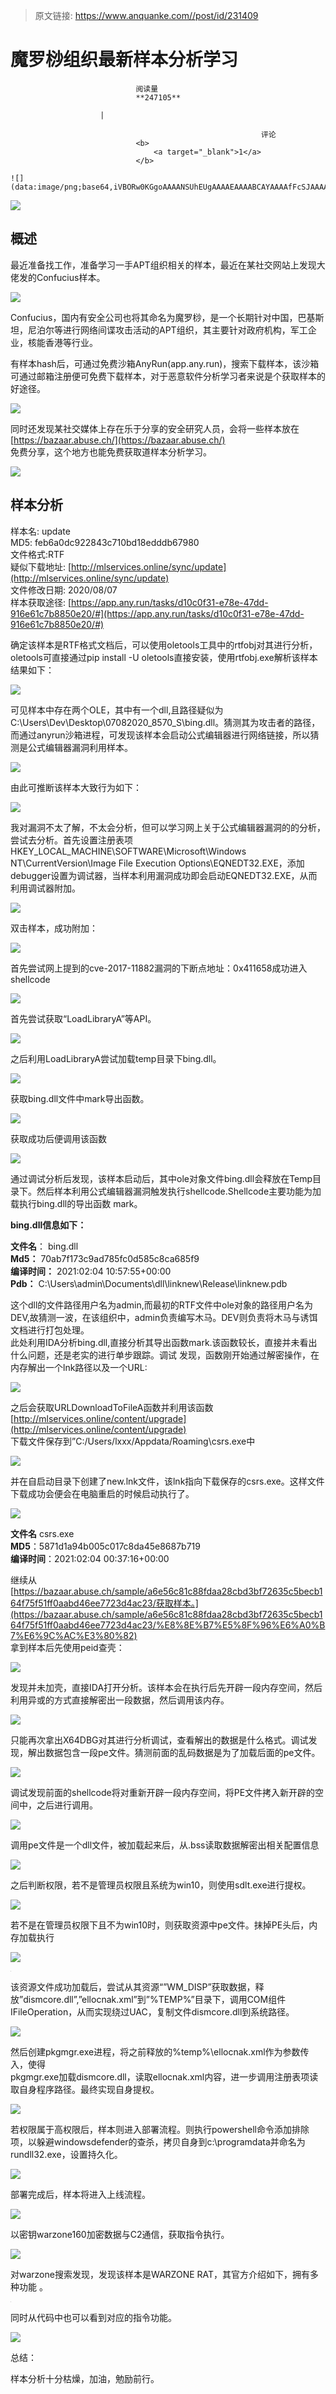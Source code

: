 > 原文链接: https://www.anquanke.com//post/id/231409 


# 魔罗桫组织最新样本分析学习


                                阅读量   
                                **247105**
                            
                        |
                        
                                                            评论
                                <b>
                                    <a target="_blank">1</a>
                                </b>
                                                                                                                                    ![](data:image/png;base64,iVBORw0KGgoAAAANSUhEUgAAAAEAAAABCAYAAAAfFcSJAAAAAXNSR0IArs4c6QAAAARnQU1BAACxjwv8YQUAAAAJcEhZcwAADsQAAA7EAZUrDhsAAAANSURBVBhXYzh8+PB/AAffA0nNPuCLAAAAAElFTkSuQmCC)
                                                                                            



[![](https://p1.ssl.qhimg.com/t0169bac72611fc1ee3.jpg)](https://p1.ssl.qhimg.com/t0169bac72611fc1ee3.jpg)



## 概述

最近准备找工作，准备学习一手APT组织相关的样本，最近在某社交网站上发现大佬发的Confucius样本。

[![](https://p5.ssl.qhimg.com/t01aaf36b263df56779.png)](https://p5.ssl.qhimg.com/t01aaf36b263df56779.png)

Confucius，国内有安全公司也将其命名为魔罗桫，是一个长期针对中国，巴基斯坦，尼泊尔等进行网络间谍攻击活动的APT组织，其主要针对政府机构，军工企业，核能香港等行业。

有样本hash后，可通过免费沙箱AnyRun(app.any.run)，搜索下载样本，该沙箱可通过邮箱注册便可免费下载样本，对于恶意软件分析学习者来说是个获取样本的好途径。

[![](https://p1.ssl.qhimg.com/t01f8af537e71e74688.png)](https://p1.ssl.qhimg.com/t01f8af537e71e74688.png)

同时还发现某社交媒体上存在乐于分享的安全研究人员，会将一些样本放在[https://bazaar.abuse.ch/](https://bazaar.abuse.ch/)<br>
免费分享，这个地方也能免费获取道样本分析学习。

[![](https://p5.ssl.qhimg.com/t012c61033de846daee.png)](https://p5.ssl.qhimg.com/t012c61033de846daee.png)



## 样本分析

样本名: update<br>
MD5: feb6a0dc922843c710bd18edddb67980<br>
文件格式:RTF<br>
疑似下载地址: [http://mlservices.online/sync/update](http://mlservices.online/sync/update)<br>
文件修改日期: 2020/08/07<br>
样本获取途径: [https://app.any.run/tasks/d10c0f31-e78e-47dd-916e61c7b8850e20/#](https://app.any.run/tasks/d10c0f31-e78e-47dd-916e61c7b8850e20/#)

确定该样本是RTF格式文档后，可以使用oletools工具中的rtfobj对其进行分析，oletools可直接通过pip install -U oletools直接安装，使用rtfobj.exe解析该样本结果如下：

[![](https://p1.ssl.qhimg.com/t019314b77ea4acccb5.png)](https://p1.ssl.qhimg.com/t019314b77ea4acccb5.png)

可见样本中存在两个OLE，其中有一个dll,且路径疑似为C:\Users\Dev\Desktop\07082020_8570_S\bing.dll。猜测其为攻击者的路径，而通过anyrun沙箱进程，可发现该样本会启动公式编辑器进行网络链接，所以猜测是公式编辑器漏洞利用样本。

[![](https://p2.ssl.qhimg.com/t0157cf3a5f5413796b.png)](https://p2.ssl.qhimg.com/t0157cf3a5f5413796b.png)

由此可推断该样本大致行为如下：

[![](https://p4.ssl.qhimg.com/t0104c7c0b160bb2c59.png)](https://p4.ssl.qhimg.com/t0104c7c0b160bb2c59.png)

我对漏洞不太了解，不太会分析，但可以学习网上关于公式编辑器漏洞的的分析，尝试去分析。首先设置注册表项HKEY_LOCAL_MACHINE\SOFTWARE\Microsoft\Windows NT\CurrentVersion\Image File Execution Options\EQNEDT32.EXE，添加debugger设置为调试器，当样本利用漏洞成功即会启动EQNEDT32.EXE，从而利用调试器附加。

[![](https://p4.ssl.qhimg.com/t015320a0a075c5fa44.png)](https://p4.ssl.qhimg.com/t015320a0a075c5fa44.png)

双击样本，成功附加：

[![](https://p2.ssl.qhimg.com/t017a0bd2793a86ed11.png)](https://p2.ssl.qhimg.com/t017a0bd2793a86ed11.png)

首先尝试网上提到的cve-2017-11882漏洞的下断点地址：0x411658成功进入shellcode

[![](https://p4.ssl.qhimg.com/t0148f0091c1bc2098c.png)](https://p4.ssl.qhimg.com/t0148f0091c1bc2098c.png)

首先尝试获取“LoadLibraryA”等API。

[![](https://p0.ssl.qhimg.com/t01c962238bee44cfbb.png)](https://p0.ssl.qhimg.com/t01c962238bee44cfbb.png)

之后利用LoadLibraryA尝试加载temp目录下bing.dll。

[![](https://p2.ssl.qhimg.com/t016e03935d1fd21dde.png)](https://p2.ssl.qhimg.com/t016e03935d1fd21dde.png)

获取bing.dll文件中mark导出函数。

[![](https://p2.ssl.qhimg.com/t0119d462fdb45cf823.png)](https://p2.ssl.qhimg.com/t0119d462fdb45cf823.png)

获取成功后便调用该函数

[![](https://p0.ssl.qhimg.com/t01e1c4866bc60dd342.png)](https://p0.ssl.qhimg.com/t01e1c4866bc60dd342.png)

通过调试分析后发现，该样本启动后，其中ole对象文件bing.dll会释放在Temp目录下。然后样本利用公式编辑器漏洞触发执行shellcode.Shellcode主要功能为加载执行bing.dll的导出函数 mark。

**bing.dll信息如下：**

**文件名**： bing.dll<br>**Md5：** 70ab7f173c9ad785fc0d585c8ca685f9<br>**编译时间：** 2021:02:04 10:57:55+00:00<br>**Pdb：** C:\Users\admin\Documents\dll\linknew\Release\linknew.pdb

这个dll的文件路径用户名为admin,而最初的RTF文件中ole对象的路径用户名为DEV,故猜测一波，在该组织中，admin负责编写木马。DEV则负责将木马与诱饵文档进行打包处理。<br>
此处利用IDA分析bing.dll,直接分析其导出函数mark.该函数较长，直接并未看出什么问题，还是老实的进行单步跟踪。调试 发现，函数刚开始通过解密操作，在内存解出一个lnk路径以及一个URL:

[![](https://p1.ssl.qhimg.com/t019f74cd451e6b1e7f.png)](https://p1.ssl.qhimg.com/t019f74cd451e6b1e7f.png)

之后会获取URLDownloadToFileA函数并利用该函数[http://mlservices.online/content/upgrade](http://mlservices.online/content/upgrade)<br>
下载文件保存到”C:/Users/lxxx/Appdata/Roaming\csrs.exe中

[![](https://p0.ssl.qhimg.com/t0172f8b82c872900cb.png)](https://p0.ssl.qhimg.com/t0172f8b82c872900cb.png)

并在自启动目录下创建了new.lnk文件，该lnk指向下载保存的csrs.exe。这样文件下载成功会便会在电脑重启的时候启动执行了。

[![](https://p0.ssl.qhimg.com/t0145e346449d3056df.png)](https://p0.ssl.qhimg.com/t0145e346449d3056df.png)

**文件名** csrs.exe<br>**MD5**：5871d1a94b005c017c8da45e8687b719<br>**编译时间**：2021:02:04 00:37:16+00:00

继续从[https://bazaar.abuse.ch/sample/a6e56c81c88fdaa28cbd3bf72635c5becb164f75f51ff0aabd46ee7723d4ac23/获取样本。](https://bazaar.abuse.ch/sample/a6e56c81c88fdaa28cbd3bf72635c5becb164f75f51ff0aabd46ee7723d4ac23/%E8%8E%B7%E5%8F%96%E6%A0%B7%E6%9C%AC%E3%80%82)<br>
拿到样本后先使用peid查壳：

[![](https://p2.ssl.qhimg.com/t017acbc225709b09f6.png)](https://p2.ssl.qhimg.com/t017acbc225709b09f6.png)

发现并未加壳，直接IDA打开分析。该样本会在执行后先开辟一段内存空间，然后利用异或的方式直接解密出一段数据，然后调用该内存。

[![](https://p2.ssl.qhimg.com/t01ef24ac7f38e01186.png)](https://p2.ssl.qhimg.com/t01ef24ac7f38e01186.png)

只能再次拿出X64DBG对其进行分析调试，查看解出的数据是什么格式。调试发现，解出数据包含一段pe文件。猜测前面的乱码数据是为了加载后面的pe文件。

[![](https://p4.ssl.qhimg.com/t01c38c5b104f545d26.png)](https://p4.ssl.qhimg.com/t01c38c5b104f545d26.png)

调试发现前面的shellcode将对重新开辟一段内存空间，将PE文件拷入新开辟的空间中，之后进行调用。

[![](https://p4.ssl.qhimg.com/t017b87e1d8c841241a.png)](https://p4.ssl.qhimg.com/t017b87e1d8c841241a.png)

调用pe文件是一个dll文件，被加载起来后，从.bss读取数据解密出相关配置信息

[![](https://p5.ssl.qhimg.com/t01442572f282f9d9c1.png)](https://p5.ssl.qhimg.com/t01442572f282f9d9c1.png)

之后判断权限，若不是管理员权限且系统为win10，则使用sdlt.exe进行提权。

[![](https://p1.ssl.qhimg.com/t010b4b30fd3cc103ef.png)](https://p1.ssl.qhimg.com/t010b4b30fd3cc103ef.png)

若不是在管理员权限下且不为win10时，则获取资源中pe文件。抹掉PE头后，内存加载执行

[![](https://p0.ssl.qhimg.com/t0169d49ba8f83d6142.png)](https://p0.ssl.qhimg.com/t0169d49ba8f83d6142.png)

[![](data:image/png;base64,iVBORw0KGgoAAAANSUhEUgAAAAEAAAABCAYAAAAfFcSJAAAAAXNSR0IArs4c6QAAAARnQU1BAACxjwv8YQUAAAAJcEhZcwAADsQAAA7EAZUrDhsAAAANSURBVBhXYzh8+PB/AAffA0nNPuCLAAAAAElFTkSuQmCC)](https://p2.ssl.qhimg.com/t018ad0e655e70256d0.png)

该资源文件成功加载后，尝试从其资源“”WM_DISP”获取数据，释放”dismcore.dll”,”ellocnak.xml”到”%TEMP%”目录下，调用COM组件IFileOperation，从而实现绕过UAC，复制文件dismcore.dll到系统路径。

[![](https://p5.ssl.qhimg.com/t01cf9758ba5ec4b91e.png)](https://p5.ssl.qhimg.com/t01cf9758ba5ec4b91e.png)

然后创建pkgmgr.exe进程，将之前释放的%temp%\ellocnak.xml作为参数传入，使得<br>
pkgmgr.exe加载dismcore.dll，读取ellocnak.xml内容，进一步调用注册表项读取自身程序路径。最终实现自身提权。

[![](https://p3.ssl.qhimg.com/t0115e88fb08b78ef15.png)](https://p3.ssl.qhimg.com/t0115e88fb08b78ef15.png)

若权限属于高权限后，样本则进入部署流程。则执行powershell命令添加排除项，以躲避windowsdefender的查杀，拷贝自身到c:\programdata并命名为rundll32.exe，设置持久化。

[![](https://p5.ssl.qhimg.com/t01503f5293374873a6.png)](https://p5.ssl.qhimg.com/t01503f5293374873a6.png)

部署完成后，样本将进入上线流程。

[![](https://p3.ssl.qhimg.com/t016792acb26373edef.png)](https://p3.ssl.qhimg.com/t016792acb26373edef.png)

以密钥warzone160加密数据与C2通信，获取指令执行。

[![](https://p0.ssl.qhimg.com/t01c7e7bae68ebf09c7.png)](https://p0.ssl.qhimg.com/t01c7e7bae68ebf09c7.png)

对warzone搜索发现，发现该样本是WARZONE RAT，其官方介绍如下，拥有多种功能 。

[![](data:image/png;base64,iVBORw0KGgoAAAANSUhEUgAAAAEAAAABCAYAAAAfFcSJAAAAAXNSR0IArs4c6QAAAARnQU1BAACxjwv8YQUAAAAJcEhZcwAADsQAAA7EAZUrDhsAAAANSURBVBhXYzh8+PB/AAffA0nNPuCLAAAAAElFTkSuQmCC)](https://p1.ssl.qhimg.com/t01ca485ba5e223ae50.png)

同时从代码中也可以看到对应的指令功能。

[![](https://p4.ssl.qhimg.com/t010c928245e0f5bec6.png)](https://p4.ssl.qhimg.com/t010c928245e0f5bec6.png)

总结：

样本分析十分枯燥，加油，勉励前行。
